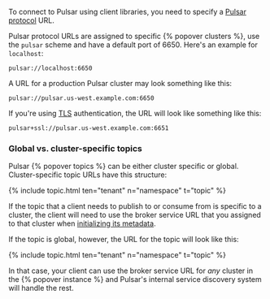 <!--

    Licensed to the Apache Software Foundation (ASF) under one
    or more contributor license agreements.  See the NOTICE file
    distributed with this work for additional information
    regarding copyright ownership.  The ASF licenses this file
    to you under the Apache License, Version 2.0 (the
    "License"); you may not use this file except in compliance
    with the License.  You may obtain a copy of the License at

      http://www.apache.org/licenses/LICENSE-2.0

    Unless required by applicable law or agreed to in writing,
    software distributed under the License is distributed on an
    "AS IS" BASIS, WITHOUT WARRANTIES OR CONDITIONS OF ANY
    KIND, either express or implied.  See the License for the
    specific language governing permissions and limitations
    under the License.

-->

To connect to Pulsar using client libraries, you need to specify a [Pulsar protocol](../../project/BinaryProtocol) URL.

Pulsar protocol URLs are assigned to specific {% popover clusters %}, use the `pulsar` scheme and have a default port of 6650. Here's an example for `localhost`:

```
pulsar://localhost:6650
```

A URL for a production Pulsar cluster may look something like this:

```
pulsar://pulsar.us-west.example.com:6650
```

If you're using [TLS](../../admin/Authz#tls-client-auth) authentication, the URL will look like something like this:

```
pulsar+ssl://pulsar.us-west.example.com:6651
```

### Global vs. cluster-specific topics

Pulsar {% popover topics %} can be either cluster specific or global. Cluster-specific topic URLs have this structure:

{% include topic.html ten="tenant" n="namespace" t="topic" %}

If the topic that a client needs to publish to or consume from is specific to a cluster, the client will need to use the broker service URL that you assigned to that cluster when [initializing its metadata](../../deployment/InstanceSetup#cluster-metadata-initialization).

If the topic is global, however, the URL for the topic will look like this:

{% include topic.html ten="tenant" n="namespace" t="topic" %}

In that case, your client can use the broker service URL for *any* cluster in the {% popover instance %} and Pulsar's internal service discovery system will handle the rest.
